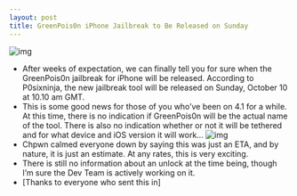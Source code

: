 ```yaml
---
layout: post
title: GreenPois0n iPhone Jailbreak to Be Released on Sunday
---
```

![img](http://media.idownloadblog.com/wp-content/uploads/2010/10/GreenPois0n-Release-date-Sunday.png)
* After weeks of expectation, we can finally tell you for sure when the GreenPois0n jailbreak for iPhone will be released. According to P0sixninja, the new jailbreak tool will be released on Sunday, October 10 at 10.10 am GMT.
* This is some good news for those of you who’ve been on 4.1 for a while. At this time, there is no indication if GreenPois0n will be the actual name of the tool. There is also no indication whether or not it will be tethered and for what device and iOS version it will work…
![img](http://media.idownloadblog.com/wp-content/uploads/2010/10/Greenpois0n-time-release.png)
* Chpwn calmed everyone down by saying this was just an ETA, and by nature, it is just an estimate. At any rates, this is very exciting.
* There is still no information about an unlock at the time being, though I’m sure the Dev Team is actively working on it.
* [Thanks to everyone who sent this in]

